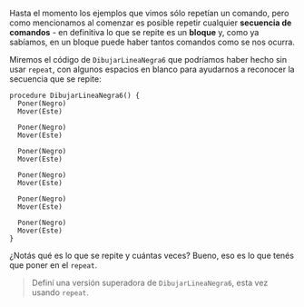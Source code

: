 Hasta el momento los ejemplos que vimos sólo repetían un comando, pero como mencionamos al comenzar es posible repetir cualquier **secuencia de comandos** - en definitiva lo que se repite es un **bloque** y, como ya sabíamos, en un bloque puede haber tantos comandos como se nos ocurra.

Miremos el código de `DibujarLineaNegra6` que podríamos haber hecho sin usar `repeat`, con algunos espacios en blanco para ayudarnos a reconocer la secuencia que se repite:

```gobstones
procedure DibujarLineaNegra6() {
  Poner(Negro)
  Mover(Este)

  Poner(Negro)
  Mover(Este)

  Poner(Negro)
  Mover(Este)

  Poner(Negro)
  Mover(Este)

  Poner(Negro)
  Mover(Este)  

  Poner(Negro)
  Mover(Este)  
}
```

¿Notás qué es lo que se repite y cuántas veces? Bueno, eso es lo que tenés que poner en el `repeat`.

> Definí una versión superadora de `DibujarLineaNegra6`, esta vez usando `repeat`.